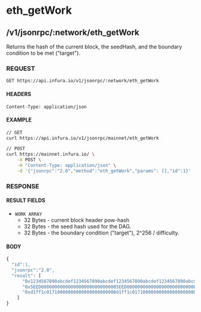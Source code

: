 # eth_getWork

## /v1/jsonrpc/:network/eth_getWork

Returns the hash of the current block, the seedHash, and the boundary condition to be met ("target").

### REQUEST

`GET https://api.infura.io/v1/jsonrpc/:network/eth_getWork`

#### HEADERS

`Content-Type: application/json`

#### EXAMPLE
```bash
// GET
curl https://api.infura.io/v1/jsonrpc/mainnet/eth_getWork

// POST
curl https://mainnet.infura.io/ \
    -X POST \
    -H "Content-Type: application/json" \
    -d '{"jsonrpc":"2.0","method":"eth_getWork","params": [],"id":1}'
```

### RESPONSE

#### RESULT FIELDS
- `WORK ARRAY`
    - 32 Bytes - current block header pow-hash
    - 32 Bytes - the seed hash used for the DAG.
    - 32 Bytes - the boundary condition ("target"), 2^256 / difficulty.


#### BODY

```js
{
  "id":1,
  "jsonrpc":"2.0",
  "result": [
      "0x1234567890abcdef1234567890abcdef1234567890abcdef1234567890abcdef",
      "0x5EED00000000000000000000000000005EED0000000000000000000000000000",
      "0xd1ff1c01710000000000000000000000d1ff1c01710000000000000000000000"
    ]
}
```
